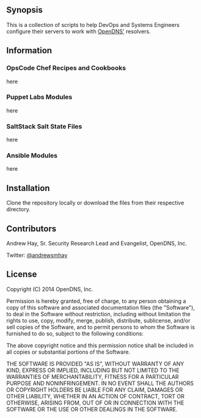 ## Synopsis

This is a collection of scripts to help DevOps and Systems Engineers configure their servers to work with [OpenDNS'](http://www.opendns.com) resolvers.

## Information
### OpsCode Chef Recipes and Cookbooks
here
### Puppet Labs Modules
here
### SaltStack Salt State Files
here
### Ansible Modules
here

## Installation

Clone the repository locally or download the files from their respective directory.

## Contributors

Andrew Hay, Sr. Security Research Lead and Evangelist, OpenDNS, Inc.

Twitter: [@andrewsmhay](http://twitter.com/andrewsmhay)

## License

Copyright (C) 2014 OpenDNS, Inc.

Permission is hereby granted, free of charge, to any person obtaining a copy of this software and associated documentation files (the "Software"), to deal in the Software without restriction, including without limitation the rights to use, copy, modify, merge, publish, distribute, sublicense, and/or sell copies of the Software, and to permit persons to whom the Software is furnished to do so, subject to the following conditions:

The above copyright notice and this permission notice shall be included in all copies or substantial portions of the Software.

THE SOFTWARE IS PROVIDED "AS IS", WITHOUT WARRANTY OF ANY KIND, EXPRESS OR IMPLIED, INCLUDING BUT NOT LIMITED TO THE WARRANTIES OF MERCHANTABILITY, FITNESS FOR A PARTICULAR PURPOSE AND NONINFRINGEMENT. IN NO EVENT SHALL THE AUTHORS OR COPYRIGHT HOLDERS BE LIABLE FOR ANY CLAIM, DAMAGES OR OTHER LIABILITY, WHETHER IN AN ACTION OF CONTRACT, TORT OR OTHERWISE, ARISING FROM, OUT OF OR IN CONNECTION WITH THE SOFTWARE OR THE USE OR OTHER DEALINGS IN THE SOFTWARE.